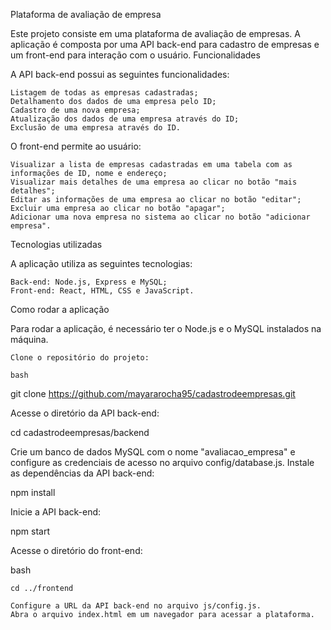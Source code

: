 Plataforma de avaliação de empresa

Este projeto consiste em uma plataforma de avaliação de empresas. A aplicação é composta por uma API back-end para cadastro de empresas e um front-end para interação com o usuário.
Funcionalidades

A API back-end possui as seguintes funcionalidades:

    Listagem de todas as empresas cadastradas;
    Detalhamento dos dados de uma empresa pelo ID;
    Cadastro de uma nova empresa;
    Atualização dos dados de uma empresa através do ID;
    Exclusão de uma empresa através do ID.

O front-end permite ao usuário:

    Visualizar a lista de empresas cadastradas em uma tabela com as informações de ID, nome e endereço;
    Visualizar mais detalhes de uma empresa ao clicar no botão "mais detalhes";
    Editar as informações de uma empresa ao clicar no botão "editar";
    Excluir uma empresa ao clicar no botão "apagar";
    Adicionar uma nova empresa no sistema ao clicar no botão "adicionar empresa".

Tecnologias utilizadas

A aplicação utiliza as seguintes tecnologias:

    Back-end: Node.js, Express e MySQL;
    Front-end: React, HTML, CSS e JavaScript.

Como rodar a aplicação

Para rodar a aplicação, é necessário ter o Node.js e o MySQL instalados na máquina.

    Clone o repositório do projeto:

    bash

git clone https://github.com/mayararocha95/cadastrodeempresas.git

Acesse o diretório da API back-end:

cd cadastrodeempresas/backend

Crie um banco de dados MySQL com o nome "avaliacao_empresa" e configure as credenciais de acesso no arquivo config/database.js.
Instale as dependências da API back-end:

npm install

Inicie a API back-end:

npm start

Acesse o diretório do front-end:

bash

    cd ../frontend

    Configure a URL da API back-end no arquivo js/config.js.
    Abra o arquivo index.html em um navegador para acessar a plataforma.

